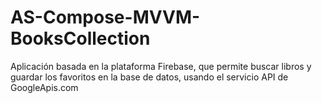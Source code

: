 # AS-Compose-MVVM-BooksCollection
Aplicación basada en la plataforma Firebase, que permite buscar libros y guardar los favoritos en la base de datos, usando el servicio API de GoogleApis.com
